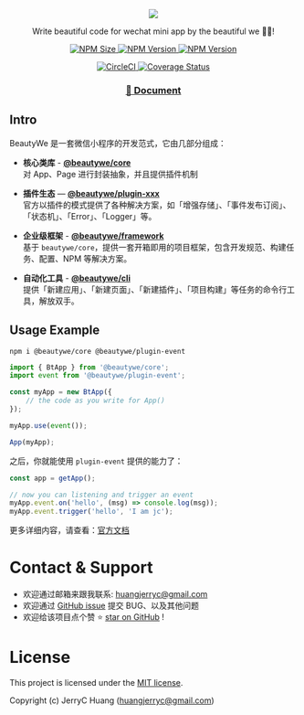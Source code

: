 <p align="center">
  <a href="http://beautywejs.com">
      <img src="https://raw.githubusercontent.com/beautywe/docs/master/docs/images/logo-V4.png">
  </a>
</p>

<p align="center">
  Write beautiful code for wechat mini app by the beautiful we 👨‍💻‍!
</p>

<p align="center">
  <a href="https://www.npmjs.com/package/@beautywe/core">
    <img alt="NPM Size" src="https://img.shields.io/bundlephobia/minzip/@beautywe/core.svg">
  </a>
  <a href="https://www.npmjs.com/package/@beautywe/core">
    <img alt="NPM Version" src="https://img.shields.io/npm/v/@beautywe/core.svg">
  </a>
  <a href="https://www.npmjs.com/package/@beautywe/core">
    <img alt="NPM Version" src="https://img.shields.io/npm/dm/@beautywe/core.svg">
  </a>
</p>

<p align="center">
  <a href="https://circleci.com/gh/beautywe/beautywe">
    <img alt="CircleCI" src="https://img.shields.io/circleci/project/github/beautywe/beautywe/master.svg">
  </a>
  <a href='https://coveralls.io/github/beautywe/beautywe?branch=master'>
    <img src='https://coveralls.io/repos/github/beautywe/beautywe/badge.svg?branch=master' alt='Coverage Status' />
  </a>
</p>

<h3 align="center">
  <a href="http://beautywejs.com">📖 Document</a>
</h3>

## Intro

BeautyWe 是一套微信小程序的开发范式，它由几部分组成：

* **核心类库** - [**@beautywe/core**](https://www.npmjs.com/package/@beautywe/core)    
    对 App、Page 进行封装抽象，并且提供插件机制

* **插件生态** — [**@beautywe/plugin-xxx**](https://www.npmjs.com/search?q=keywords%3Abeautywe-plugin)    
官方以插件的模式提供了各种解决方案，如「增强存储」、「事件发布订阅」、「状态机」、「Error」、「Logger」等。

* **企业级框架** - [**@beautywe/framework**](https://www.npmjs.com/package/@beautywe/framework)    
    基于 `beautywe/core`，提供一套开箱即用的项目框架，包含开发规范、构建任务、配置、NPM 等解决方案。

* **自动化工具** - [**@beautywe/cli**](https://www.npmjs.com/package/@beautywe/cli)    
    提供「新建应用」、「新建页面」、「新建插件」、「项目构建」等任务的命令行工具，解放双手。

## Usage Example

```shell
npm i @beautywe/core @beautywe/plugin-event
```

```javascript
import { BtApp } from '@beautywe/core';
import event from '@beautywe/plugin-event';

const myApp = new BtApp({
    // the code as you write for App()
});

myApp.use(event());

App(myApp);
```

之后，你就能使用 `plugin-event` 提供的能力了：

```javascript
const app = getApp();

// now you can listening and trigger an event
myApp.event.on('hello', (msg) => console.log(msg));
myApp.event.trigger('hello', 'I am jc');
```

更多详细内容，请查看：[官方文档](http://beautywejs.com)


# Contact & Support
* 欢迎通过邮箱来跟我联系: huangjerryc@gmail.com
* 欢迎通过 [GitHub issue](https://github.com/beautywe/beautywe/issues) 提交 BUG、以及其他问题
* 欢迎给该项目点个赞 ⭐️ [star on GitHub](https://github.com/beautywe/beautywe) !



# License
This project is licensed under the [MIT license](LICENSE).

Copyright (c) JerryC Huang (huangjerryc@gmail.com)